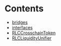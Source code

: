 

# Contents
- [bridges](/src/bridges)
- [interfaces](/src/interfaces)
- [RLCCrosschainToken](RLCCrosschainToken.sol/contract.RLCCrosschainToken.md)
- [RLCLiquidityUnifier](RLCLiquidityUnifier.sol/contract.RLCLiquidityUnifier.md)
